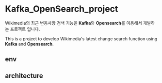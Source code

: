 # Kafka_OpenSearch_project
Wikimedia의 최근 변동사항 검색 기능을 **Kafka**와 **Opensearch**를 이용해서 개발하는 프로젝트 입니다.

This is a project to develop Wikimedia's latest change search function using **Kafka** and **Opensearch**.

## env

## architecture